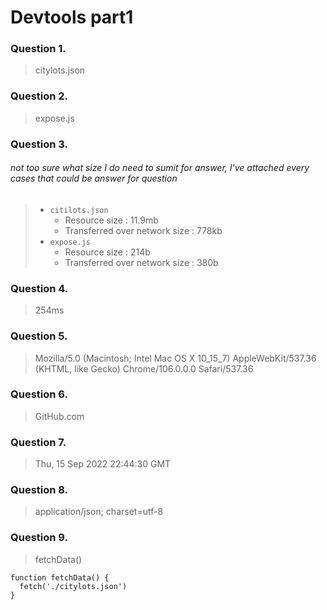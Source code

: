 # Devtools part1

### Question 1. 
> citylots.json
### Question 2.
> expose.js
### Question 3.
###### not too sure what size I do need to sumit for answer, I've attached every cases that could be answer for question
> - `citilots.json`
>   - Resource size : 11.9mb 
>   - Transferred over network size : 778kb
> - `expose.js` 
>   - Resource size : 214b 
>   - Transferred over network size : 380b

### Question 4.
> 254ms
### Question 5.
> Mozilla/5.0 (Macintosh; Intel Mac OS X 10_15_7) AppleWebKit/537.36 (KHTML, like Gecko) Chrome/106.0.0.0 Safari/537.36
### Question 6.
> GitHub.com
### Question 7.
> Thu, 15 Sep 2022 22:44:30 GMT
### Question 8.
> application/json; charset=utf-8
### Question 9.
> fetchData()
```
function fetchData() {
  fetch('./citylots.json')
}
```